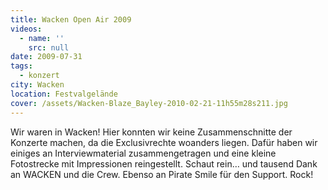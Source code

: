 ```yaml
---
title: Wacken Open Air 2009
videos:
  - name: ''
    src: null
date: 2009-07-31
tags:
  - konzert
city: Wacken
location: Festvalgelände
cover: /assets/Wacken-Blaze_Bayley-2010-02-21-11h55m28s211.jpg
---
```


Wir waren in Wacken! Hier konnten wir keine Zusammenschnitte der Konzerte machen, da die Exclusivrechte woanders liegen. Dafür haben wir einiges an Interviewmaterial zusammengetragen und eine kleine Fotostrecke mit Impressionen reingestellt.
Schaut rein… und tausend Dank an WACKEN und die Crew.
Ebenso an Pirate Smile für den Support.
Rock!
